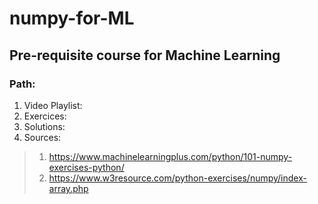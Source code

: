 # numpy-for-ML
## Pre-requisite course for Machine Learning
### Path: 
1. Video Playlist: 
2. Exercices: 
3. Solutions: 
4. Sources:
 >  1. https://www.machinelearningplus.com/python/101-numpy-exercises-python/
 >  2. https://www.w3resource.com/python-exercises/numpy/index-array.php
